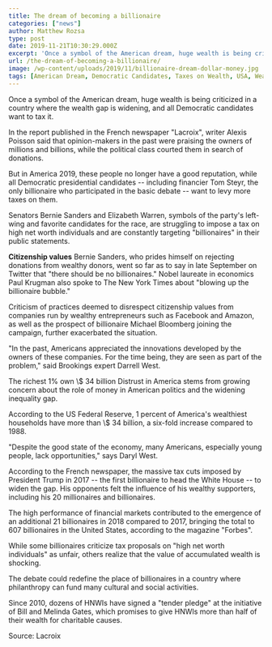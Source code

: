 ```yaml
---
title: The dream of becoming a billionaire
categories: ["news"]
author: Matthew Rozsa
type: post
date: 2019-11-21T10:30:29.000Z
excerpt: 'Once a symbol of the American dream, huge wealth is being criticized in a country where the wealth gap is widening, and all Democratic candidates want to tax it.'
url: /the-dream-of-becoming-a-billionaire/
image: /wp-content/uploads/2019/11/billionaire-dream-dollar-money.jpg
tags: [American Dream, Democratic Candidates, Taxes on Wealth, USA, Wealth]
---
```


Once a symbol of the American dream, huge wealth is being criticized in a country where the wealth gap is widening, and all Democratic candidates want to tax it.

In the report published in the French newspaper "Lacroix", writer Alexis Poisson said that opinion-makers in the past were praising the owners of millions and billions, while the political class courted them in search of donations.

But in America 2019, these people no longer have a good reputation, while all Democratic presidential candidates -- including financier Tom Steyr, the only billionaire who participated in the basic debate -- want to levy more taxes on them.

Senators Bernie Sanders and Elizabeth Warren, symbols of the party's left-wing and favorite candidates for the race, are struggling to impose a tax on high net worth individuals and are constantly targeting "billionaires" in their public statements.

**Citizenship values**
Bernie Sanders, who prides himself on rejecting donations from wealthy donors, went so far as to say in late September on Twitter that "there should be no billionaires." Nobel laureate in economics Paul Krugman also spoke to The New York Times about "blowing up the billionaire bubble."

Criticism of practices deemed to disrespect citizenship values ​​from companies run by wealthy entrepreneurs such as Facebook and Amazon, as well as the prospect of billionaire Michael Bloomberg joining the campaign, further exacerbated the situation.

"In the past, Americans appreciated the innovations developed by the owners of these companies. For the time being, they are seen as part of the problem," said Brookings expert Darrell West.

The richest 1% own \\$ 34 billion
Distrust in America stems from growing concern about the role of money in American politics and the widening inequality gap.

According to the US Federal Reserve, 1 percent of America's wealthiest households have more than \\$ 34 billion, a six-fold increase compared to 1988.

"Despite the good state of the economy, many Americans, especially young people, lack opportunities," says Daryl West.

According to the French newspaper, the massive tax cuts imposed by President Trump in 2017 -- the first billionaire to head the White House -- to widen the gap. His opponents felt the influence of his wealthy supporters, including his 20 millionaires and billionaires.

The high performance of financial markets contributed to the emergence of an additional 21 billionaires in 2018 compared to 2017, bringing the total to 607 billionaires in the United States, according to the magazine "Forbes".

While some billionaires criticize tax proposals on "high net worth individuals" as unfair, others realize that the value of accumulated wealth is shocking.

The debate could redefine the place of billionaires in a country where philanthropy can fund many cultural and social activities.

Since 2010, dozens of HNWIs have signed a "tender pledge" at the initiative of Bill and Melinda Gates, which promises to give HNWIs more than half of their wealth for charitable causes.

Source: Lacroix
